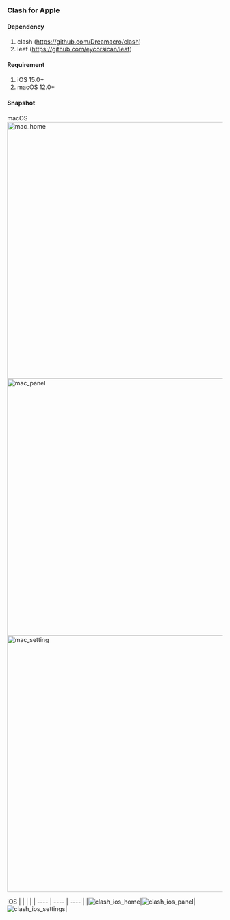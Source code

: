 ### Clash for Apple

#### Dependency
  1. clash (https://github.com/Dreamacro/clash)
  2. leaf (https://github.com/eycorsican/leaf)

#### Requirement
  1. iOS 15.0+
  2. macOS 12.0+

#### Snapshot
  macOS
  <img width="600" alt="mac_home" src="https://user-images.githubusercontent.com/11971659/165678631-3bfd3b5e-14fa-481e-a13a-62433c787951.png">
  <img width="600" alt="mac_panel" src="https://user-images.githubusercontent.com/11971659/165678669-e2e5ffe4-6570-4530-9cb7-5b69de6a3ac3.png">
  <img width="600" alt="mac_setting" src="https://user-images.githubusercontent.com/11971659/165678688-61535a37-ea02-4ec1-9ecd-a980defc2160.png">

  iOS
|        |       |       |
|  ----  | ----  | ----  |
|![clash_ios_home](https://user-images.githubusercontent.com/11971659/160740221-274cf1df-3f66-4ecd-bd4c-3e1ae74b8a16.PNG)|![clash_ios_panel](https://user-images.githubusercontent.com/11971659/160740231-5c3c08ef-d6c2-4e67-a8eb-1a1f845a1efd.PNG)|![clash_ios_settings](https://user-images.githubusercontent.com/11971659/160740237-90c51012-b327-4df0-a384-f6d605572780.PNG)|
